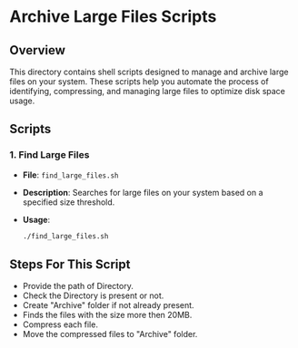# Archive Large Files Scripts

## Overview

This directory contains shell scripts designed to manage and archive large files on your system. These scripts help you automate the process of identifying, compressing, and managing large files to optimize disk space usage.

## Scripts

### 1. Find Large Files

- **File**: `find_large_files.sh`

- **Description**: Searches for large files on your system based on a specified size threshold.

- **Usage**:
  ```bash
  ./find_large_files.sh

## Steps For This Script

* Provide the path of Directory.
* Check the Directory is present or not.
* Create "Archive" folder if not already present.
* Finds the files with the size more then 20MB.
* Compress each file.
* Move the compressed files to "Archive" folder.
